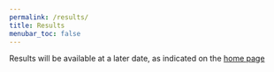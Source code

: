 ```yaml
---
permalink: /results/
title: Results
menubar_toc: false
---
```

Results will be available at a later date, as indicated on the [home page](/#important-dates2)
